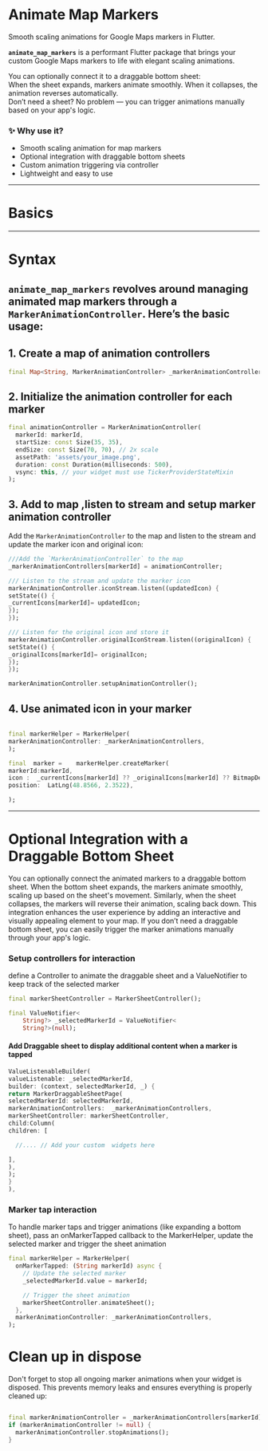 # Animate Map Markers

Smooth scaling animations for Google Maps markers in Flutter.

**`animate_map_markers`** is a performant Flutter package that brings your custom Google Maps markers to life with elegant scaling animations.

You can optionally connect it to a draggable bottom sheet:  
When the sheet expands, markers animate smoothly. When it collapses, the animation reverses automatically.  
Don’t need a sheet? No problem — you can trigger animations manually based on your app's logic.

### ✨ Why use it?

- Smooth scaling animation for map markers
- Optional integration with draggable bottom sheets
- Custom animation triggering via controller
- Lightweight and easy to use


---

#  Basics

---

#  Syntax
`animate_map_markers` revolves around managing animated map markers through a `MarkerAnimationController`. Here’s the basic usage:
---

## 1. Create a map of animation controllers

```dart
final Map<String, MarkerAnimationController> _markerAnimationControllers = {};
```

## 2. Initialize the animation controller for each marker


```dart
final animationController = MarkerAnimationController(
  markerId: markerId,
  startSize: const Size(35, 35),
  endSize: const Size(70, 70), // 2x scale
  assetPath: 'assets/your_image.png',
  duration: const Duration(milliseconds: 500),
  vsync: this, // your widget must use TickerProviderStateMixin
);
```


## 3. Add to map ,listen to stream and setup marker animation controller

Add the `MarkerAnimationController` to the map and listen to the stream and update the marker icon 
and original icon:


```dart
///Add the `MarkerAnimationController` to the map
_markerAnimationControllers[markerId] = animationController;

/// Listen to the stream and update the marker icon
markerAnimationController.iconStream.listen((updatedIcon) {
setState(() {
_currentIcons[markerId]= updatedIcon;
});
});

/// Listen for the original icon and store it
markerAnimationController.originalIconStream.listen((originalIcon) {
setState(() {
_originalIcons[markerId]= originalIcon;
});
});

markerAnimationController.setupAnimationController();

```

## 4. Use animated icon in your marker

```dart

final markerHelper = MarkerHelper(
markerAnimationController: _markerAnimationControllers,
);

final  marker =    markerHelper.createMarker(
markerId:markerId,
icon :  _currentIcons[markerId] ?? _originalIcons[markerId] ?? BitmapDescriptor.defaultMarker,
position:  LatLng(48.8566, 2.3522),

);
```

---

#  Optional Integration with a Draggable Bottom Sheet

You can optionally connect the animated markers to a draggable bottom sheet. When the bottom sheet expands, 
the markers animate smoothly, scaling up based on the sheet's movement. Similarly, when the sheet collapses,
the markers will reverse their animation, scaling back down. This integration enhances the user experience
by adding an interactive and visually appealing element to your map. If you don’t need a draggable bottom sheet, 
you can easily trigger the marker animations manually through your app's logic.

### Setup controllers for interaction


define a Controller to animate the draggable sheet and a ValueNotifier to keep track of the selected marker

```dart
final markerSheetController = MarkerSheetController();

final ValueNotifier<
    String?> _selectedMarkerId = ValueNotifier<
    String?>(null);
```
#### Add Draggable sheet to display additional content when a marker is tapped
```dart
ValueListenableBuilder(
valueListenable: _selectedMarkerId,
builder: (context, selectedMarkerId, _) {
return MarkerDraggableSheetPage(
selectedMarkerId: selectedMarkerId,
markerAnimationControllers:  _markerAnimationControllers,
markerSheetController: markerSheetController,
child:Column(
children: [

  //.... // Add your custom  widgets here

],
),  
);
}
),
```
### Marker tap interaction

To handle marker taps and trigger animations (like expanding a bottom sheet), pass an onMarkerTapped
callback to the MarkerHelper, update the selected marker and trigger the sheet animation

```dart
final markerHelper = MarkerHelper(
  onMarkerTapped: (String markerId) async {
    // Update the selected marker
    _selectedMarkerId.value = markerId;

    // Trigger the sheet animation
    markerSheetController.animateSheet();
  },
  markerAnimationController: _markerAnimationControllers,
);
```
# Clean up in dispose

Don't forget to stop all ongoing marker animations when your widget is disposed. This prevents memory leaks and ensures everything is properly cleaned up:

```dart

final markerAnimationController = _markerAnimationControllers[markerId];
if (markerAnimationController != null) {
  markerAnimationController.stopAnimations();
}
```